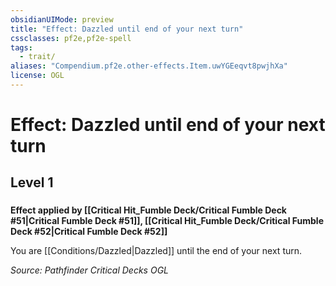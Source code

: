 ```yaml
---
obsidianUIMode: preview
title: "Effect: Dazzled until end of your next turn"
cssclasses: pf2e,pf2e-spell
tags:
  - trait/
aliases: "Compendium.pf2e.other-effects.Item.uwYGEeqvt8pwjhXa"
license: OGL
---
```

# Effect: Dazzled until end of your next turn
## Level 1
### 






**Effect applied by [[Critical Hit_Fumble Deck/Critical Fumble Deck #51|Critical Fumble Deck #51]], [[Critical Hit_Fumble Deck/Critical Fumble Deck #52|Critical Fumble Deck #52]]**

You are [[Conditions/Dazzled|Dazzled]] until the end of your next turn.

*Source: Pathfinder Critical Decks*
*OGL*